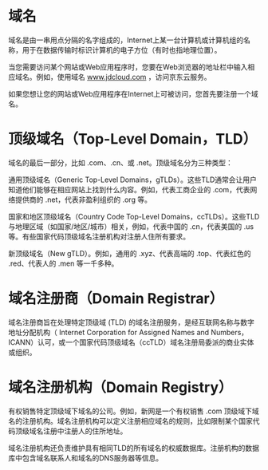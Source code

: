 # 域名

域名是由一串用点分隔的名字组成的，Internet上某一台计算机或计算机组的名称，用于在数据传输时标识计算机的电子方位（有时也指地理位置）。

当您需要访问某个网站或Web应用程序时，您要在Web浏览器的地址栏中输入相应域名。例如，使用域名 www.jdcloud.com ，访问京东云服务。

如果您想让您的网站或Web应用程序在Internet上可被访问，您首先要注册一个域名。

# 顶级域名（Top-Level Domain，TLD）

域名的最后一部分，比如 .com、.cn、或 .net。顶级域名分为三种类型：

通用顶级域名（Generic Top-Level Domains，gTLDs）。这些TLD通常会让用户知道他们能够在相应网站上找到什么内容。例如，代表工商企业的 .com，代表网络提供商的 .net，代表非盈利组织的 .org 等。

国家和地区顶级域名（Country Code Top-Level Domains，ccTLDs）。这些TLD与地理区域（如国家/地区/城市）相关，例如，代表中国的 .cn，代表美国的 .us等。有些国家代码顶级域名注册机构对注册人住所有要求。

新顶级域名（New gTLD）。例如，通用的 .xyz、代表高端的 .top、代表红色的 .red、代表人的 .men 等一千多种。

# 域名注册商（Domain Registrar）

域名注册商旨在处理特定顶级域 (TLD) 的域名注册服务，是经互联网名称与数字地址分配机构（ Internet Corporation for Assigned Names and Numbers，ICANN）认可，或一个国家代码顶级域名（ccTLD）域名注册局委派的商业实体或组织。

# 域名注册机构（Domain Registry）

有权销售特定顶级域下域名的公司。例如，新网是一个有权销售 .com 顶级域下域名的注册机构。域名注册机构可以定义注册相应域名的规则，比如限制某个国家代码顶级域名注册中注册人的住所地址。

域名注册机构还负责维护具有相同TLD的所有域名的权威数据库。注册机构的数据库中包含域名联系人和域名的DNS服务器等信息。
